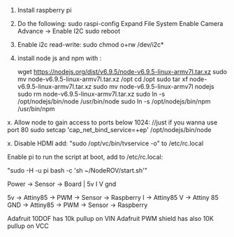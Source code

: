 1. Install raspberry pi
2. Do the following:
	sudo raspi-config
		Expand File System
		Enable Camera
		Advance -> Enable I2C
	sudo  reboot
3. Enable i2c read-write: sudo chmod o+rw /dev/i2c*
2. install node js and npm with :

	wget https://nodejs.org/dist/v6.9.5/node-v6.9.5-linux-armv7l.tar.xz
	sudo mv node-v6.9.5-linux-armv7l.tar.xz /opt
	cd /opt
	sudo tar xf node-v6.9.5-linux-armv7l.tar.xz
	sudo mv node-v6.9.5-linux-armv7l nodejs
	sudo rm node-v6.9.5-linux-armv7l.tar.xz
	sudo ln -s /opt/nodejs/bin/node /usr/bin/node
	sudo ln -s /opt/nodejs/bin/npm /usr/bin/npm

x. Allow node to gain access to ports below 1024: //just if you wanna use port 80
	sudo setcap 'cap_net_bind_service=+ep' /opt/nodejs/bin/node

x. Disable HDMI add: "sudo /opt/vc/bin/tvservice -o" to /etc/rc.local

Enable pi to run the script at boot, add to /etc/rc.local:

"sudo -H -u pi bash -c 'sh ~/NodeROV/start.sh'"



Power -> Sensor -> Board
           |
        5v I V gnd


5v  -> Attiny85 -> PWM -> Sensor -> Raspberry
I   -> Attiny85
V   -> Attiny 85
GND -> Attiny85 -> PWM -> Sensor -> Raspberry



Adafruit 10DOF has 10k pullup on VIN
Adafruit PWM shield has also 10K pullup on VCC
